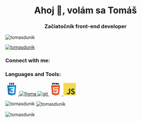 <h1 align="center">Ahoj 👋, volám sa Tomáš</h1>
<h3 align="center">Začiatočník front-end developer</h3>

<p align="left"> <img src="https://komarev.com/ghpvc/?username=tomasdunik&label=Profile%20views&color=0e75b6&style=flat" alt="tomasdunik" /> </p>

<p align="left"> <a href="https://github.com/ryo-ma/github-profile-trophy"><img src="https://github-profile-trophy.vercel.app/?username=tomasdunik" alt="tomasdunik" /></a> </p>

<h3 align="left">Connect with me:</h3>
<p align="left">
</p>

<h3 align="left">Languages and Tools:</h3>
<p align="left"> <a href="https://www.w3schools.com/css/" target="_blank" rel="noreferrer"> <img src="https://raw.githubusercontent.com/devicons/devicon/master/icons/css3/css3-original-wordmark.svg" alt="css3" width="40" height="40"/> </a> <a href="https://www.figma.com/" target="_blank" rel="noreferrer"> <img src="https://www.vectorlogo.zone/logos/figma/figma-icon.svg" alt="figma" width="40" height="40"/> </a> <a href="https://git-scm.com/" target="_blank" rel="noreferrer"> <img src="https://www.vectorlogo.zone/logos/git-scm/git-scm-icon.svg" alt="git" width="40" height="40"/> </a> <a href="https://www.w3.org/html/" target="_blank" rel="noreferrer"> <img src="https://raw.githubusercontent.com/devicons/devicon/master/icons/html5/html5-original-wordmark.svg" alt="html5" width="40" height="40"/> </a> <a href="https://developer.mozilla.org/en-US/docs/Web/JavaScript" target="_blank" rel="noreferrer"> <img src="https://raw.githubusercontent.com/devicons/devicon/master/icons/javascript/javascript-original.svg" alt="javascript" width="40" height="40"/> </a> </p>

<p><img align="left" src="https://github-readme-stats.vercel.app/api/top-langs?username=tomasdunik&show_icons=true&locale=en&layout=compact" alt="tomasdunik" /></p>

<p>&nbsp;<img align="center" src="https://github-readme-stats.vercel.app/api?username=tomasdunik&show_icons=true&locale=en" alt="tomasdunik" /></p>

<p><img align="center" src="https://github-readme-streak-stats.herokuapp.com/?user=tomasdunik&" alt="tomasdunik" /></p>
